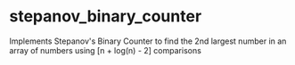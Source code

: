 # stepanov_binary_counter
Implements Stepanov's Binary Counter to find the 2nd largest number in an array of numbers using [n + log(n) - 2] comparisons
